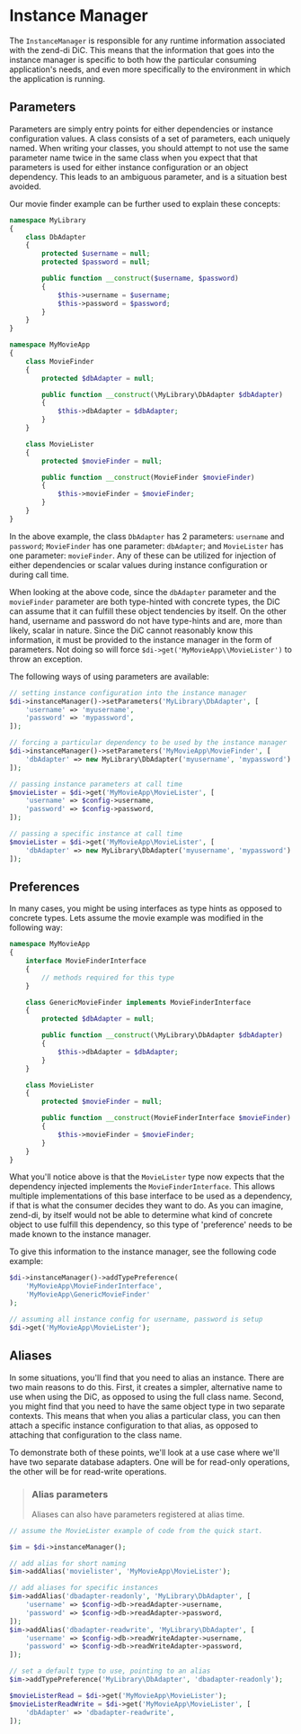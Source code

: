 # Instance Manager

The `InstanceManager` is responsible for any runtime information associated with
the zend-di DiC.  This means that the information that goes into the instance
manager is specific to both how the particular consuming application's needs,
and even more specifically to the environment in which the application is
running.

## Parameters

Parameters are simply entry points for either dependencies or instance
configuration values. A class consists of a set of parameters, each uniquely
named. When writing your classes, you should attempt to not use the same
parameter name twice in the same class when you expect that that parameters is
used for either instance configuration or an object dependency. This leads to an
ambiguous parameter, and is a situation best avoided.

Our movie finder example can be further used to explain these concepts:

```php
namespace MyLibrary
{
    class DbAdapter
    {
        protected $username = null;
        protected $password = null;

        public function __construct($username, $password)
        {
            $this->username = $username;
            $this->password = $password;
        }
    }
}

namespace MyMovieApp
{
    class MovieFinder
    {
        protected $dbAdapter = null;

        public function __construct(\MyLibrary\DbAdapter $dbAdapter)
        {
            $this->dbAdapter = $dbAdapter;
        }
    }

    class MovieLister
    {
        protected $movieFinder = null;

        public function __construct(MovieFinder $movieFinder)
        {
            $this->movieFinder = $movieFinder;
        }
    }
}
```

In the above example, the class `DbAdapter` has 2 parameters: `username` and
`password`; `MovieFinder` has one parameter: `dbAdapter`; and `MovieLister` has
one parameter: `movieFinder`. Any of these can be utilized for injection of
either dependencies or scalar values during instance configuration or during
call time.

When looking at the above code, since the `dbAdapter` parameter and the
`movieFinder` parameter are both type-hinted with concrete types, the DiC can
assume that it can fulfill these object tendencies by itself. On the other hand,
username and password do not have type-hints and are, more than likely, scalar
in nature. Since the DiC cannot reasonably know this information, it must be
provided to the instance manager in the form of parameters. Not doing so will
force `$di->get('MyMovieApp\\MovieLister')` to throw an exception.

The following ways of using parameters are available:

```php
// setting instance configuration into the instance manager
$di->instanceManager()->setParameters('MyLibrary\DbAdapter', [
    'username' => 'myusername',
    'password' => 'mypassword',
]);

// forcing a particular dependency to be used by the instance manager
$di->instanceManager()->setParameters('MyMovieApp\MovieFinder', [
    'dbAdapter' => new MyLibrary\DbAdapter('myusername', 'mypassword')
]);

// passing instance parameters at call time
$movieLister = $di->get('MyMovieApp\MovieLister', [
    'username' => $config->username,
    'password' => $config->password,
]);

// passing a specific instance at call time
$movieLister = $di->get('MyMovieApp\MovieLister', [
    'dbAdapter' => new MyLibrary\DbAdapter('myusername', 'mypassword')
]);
```

## Preferences

In many cases, you might be using interfaces as type hints as opposed to
concrete types. Lets assume the movie example was modified in the following way:

```php
namespace MyMovieApp
{
    interface MovieFinderInterface
    {
        // methods required for this type
    }

    class GenericMovieFinder implements MovieFinderInterface
    {
        protected $dbAdapter = null;

        public function __construct(\MyLibrary\DbAdapter $dbAdapter)
        {
            $this->dbAdapter = $dbAdapter;
        }
    }

    class MovieLister
    {
        protected $movieFinder = null;

        public function __construct(MovieFinderInterface $movieFinder)
        {
            $this->movieFinder = $movieFinder;
        }
    }
}
```

What you'll notice above is that the `MovieLister` type now expects that the
dependency injected implements the `MovieFinderInterface`. This allows multiple
implementations of this base interface to be used as a dependency, if that is
what the consumer decides they want to do. As you can imagine, zend-di, by
itself would not be able to determine what kind of concrete object to use
fulfill this dependency, so this type of 'preference' needs to be made known to
the instance manager.

To give this information to the instance manager, see the following code
example:

```php
$di->instanceManager()->addTypePreference(
    'MyMovieApp\MovieFinderInterface',
    'MyMovieApp\GenericMovieFinder'
);

// assuming all instance config for username, password is setup
$di->get('MyMovieApp\MovieLister');
```

## Aliases

In some situations, you'll find that you need to alias an instance. There are
two main reasons to do this. First, it creates a simpler, alternative name to
use when using the DiC, as opposed to using the full class name. Second, you
might find that you need to have the same object type in two separate contexts.
This means that when you alias a particular class, you can then attach a
specific instance configuration to that alias, as opposed to attaching that
configuration to the class name.

To demonstrate both of these points, we'll look at a use case where we'll have
two separate database adapters. One will be for read-only operations, the other
will be for read-write operations.

> ### Alias parameters
>
> Aliases can also have parameters registered at alias time.

```php
// assume the MovieLister example of code from the quick start.

$im = $di->instanceManager();

// add alias for short naming
$im->addAlias('movielister', 'MyMovieApp\MovieLister');

// add aliases for specific instances
$im->addAlias('dbadapter-readonly', 'MyLibrary\DbAdapter', [
    'username' => $config->db->readAdapter->username,
    'password' => $config->db->readAdapter->password,
]);
$im->addAlias('dbadapter-readwrite', 'MyLibrary\DbAdapter', [
    'username' => $config->db->readWriteAdapter->username,
    'password' => $config->db->readWriteAdapter->password,
]);

// set a default type to use, pointing to an alias
$im->addTypePreference('MyLibrary\DbAdapter', 'dbadapter-readonly');

$movieListerRead = $di->get('MyMovieApp\MovieLister');
$movieListerReadWrite = $di->get('MyMovieApp\MovieLister', [
    'dbAdapter' => 'dbadapter-readwrite',
]);
```
